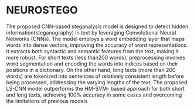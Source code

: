 # NEUROSTEGO
The proposed CNN-based steganalysis model is designed to detect hidden information(steganography) in text by leveraging Convolutional Neural Networks (CNNs). The model employs a word embedding layer that maps words into dense vectors, improving the accuracy of word representations. It extracts both syntactic and semantic features from the text, making it more robust. For short texts (less than200 words), preprocessing involves word segmentation and encoding the words into indices based on their positions in a dictionary. On the other hand, long texts (more than 200 words) are tokenized into sentences of relatively consistent length before being processed, addressing the varying lengths of the text. The proposed LS-CNN model outperforms the HM-SVM- based approach for both short and long texts, achieving 100% accuracy in some cases and overcoming the limitations of previous models
